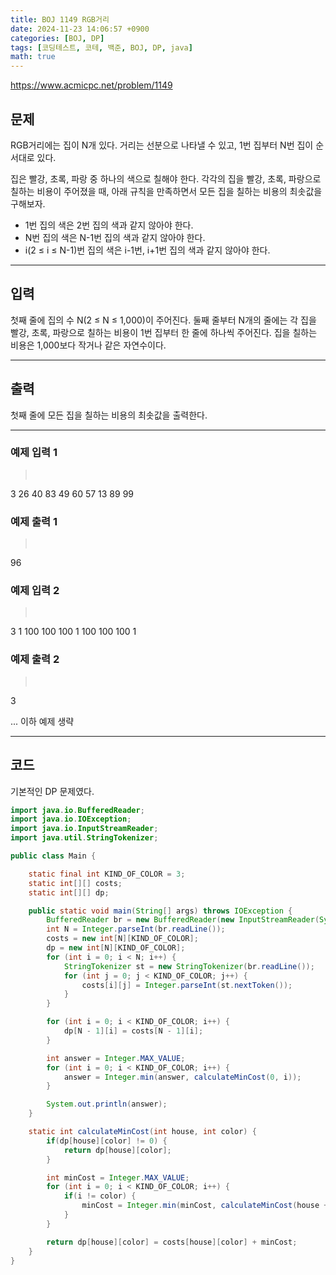 ```yaml
---
title: BOJ 1149 RGB거리
date: 2024-11-23 14:06:57 +0900
categories: [BOJ, DP]
tags: [코딩테스트, 코테, 백준, BOJ, DP, java]
math: true
---
```


<https://www.acmicpc.net/problem/1149>

## 문제
RGB거리에는 집이 N개 있다. 거리는 선분으로 나타낼 수 있고, 1번 집부터 N번 집이 순서대로 있다.

집은 빨강, 초록, 파랑 중 하나의 색으로 칠해야 한다. 각각의 집을 빨강, 초록, 파랑으로 칠하는 비용이 주어졌을 때, 아래 규칙을 만족하면서 모든 집을 칠하는 비용의 최솟값을 구해보자.

- 1번 집의 색은 2번 집의 색과 같지 않아야 한다.
- N번 집의 색은 N-1번 집의 색과 같지 않아야 한다.
- i(2 ≤ i ≤ N-1)번 집의 색은 i-1번, i+1번 집의 색과 같지 않아야 한다.

---
## 입력
첫째 줄에 집의 수 N(2 ≤ N ≤ 1,000)이 주어진다. 둘째 줄부터 N개의 줄에는 각 집을 빨강, 초록, 파랑으로 칠하는 비용이 1번 집부터 한 줄에 하나씩 주어진다. 집을 칠하는 비용은 1,000보다 작거나 같은 자연수이다.

---
## 출력
첫째 줄에 모든 집을 칠하는 비용의 최솟값을 출력한다.

---
### 예제 입력 1
> <pre>
3
26 40 83
49 60 57
13 89 99
> </pre>

### 예제 출력 1
> <pre>
96
> </pre>

### 예제 입력 2
> <pre>
3
1 100 100
100 1 100
100 100 1
> </pre>

### 예제 출력 2
> <pre>
3
> </pre>

... 이하 예제 생략

---
## 코드

기본적인 DP 문제였다.

```java
import java.io.BufferedReader;
import java.io.IOException;
import java.io.InputStreamReader;
import java.util.StringTokenizer;

public class Main {

    static final int KIND_OF_COLOR = 3;
    static int[][] costs;
    static int[][] dp;

    public static void main(String[] args) throws IOException {
        BufferedReader br = new BufferedReader(new InputStreamReader(System.in));
        int N = Integer.parseInt(br.readLine());
        costs = new int[N][KIND_OF_COLOR];
        dp = new int[N][KIND_OF_COLOR];
        for (int i = 0; i < N; i++) {
            StringTokenizer st = new StringTokenizer(br.readLine());
            for (int j = 0; j < KIND_OF_COLOR; j++) {
                costs[i][j] = Integer.parseInt(st.nextToken());
            }
        }

        for (int i = 0; i < KIND_OF_COLOR; i++) {
            dp[N - 1][i] = costs[N - 1][i];
        }

        int answer = Integer.MAX_VALUE;
        for (int i = 0; i < KIND_OF_COLOR; i++) {
            answer = Integer.min(answer, calculateMinCost(0, i));
        }

        System.out.println(answer);
    }

    static int calculateMinCost(int house, int color) {
        if(dp[house][color] != 0) {
            return dp[house][color];
        }

        int minCost = Integer.MAX_VALUE;
        for (int i = 0; i < KIND_OF_COLOR; i++) {
            if(i != color) {
                minCost = Integer.min(minCost, calculateMinCost(house + 1, i));
            }
        }

        return dp[house][color] = costs[house][color] + minCost;
    }
}
```
